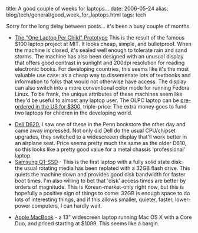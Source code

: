 title: A good couple of weeks for laptops...
date: 2006-05-24
alias: blog/tech/general/good_week_for_laptops.html
tags: tech 

Sorry for the long delay between posts... it's been a busy couple of
months.

* <a href="http://en.wikipedia.org/wiki/OLPC">The "One Laptop Per Child" Prototype</a>
   This is the result of the famous $100 laptop project at MIT. It looks cheap, simple, and
   bulletproof. When the machine is closed, it's sealed well enough to tolerate rain and sand
   storms. The machine has also been designed with an unusual display that offers good contrast
   in sunlight and 200dpi resolution for reading electronic books. For developing countries,
   this seems like it's the most valuable use case: as a cheap way to dissemenate lots of
   textbooks and information to folks that would not otherwise have access. The display can
   also switch into a more conventional color mode for running Fedora Linux. To be frank, the
   unique attributes of these machines seem like they'd be useful to almost any laptop user.
   The OLPC laptop can be <a href="http://www.pledgebank.com/100laptop">pre-ordered in the US
   for $300</a>, triple-price: The extra money goes to fund two laptops for children in 
   the developing world.

* <a href="http://www.dell.com/content/products/features.aspx/latit_d620?c=us&cs=04&l=en&s=bsd">
     Dell D620.</a> I saw one of these in the Penn bookstore the other day and came away impressed.
     Not only did Dell do the usual CPU/chipset upgrades, they switched to a widescreeen
     display that'll work better in an airplane seat. Price seems pretty much the same as the
     older D610, so this looks like a pretty good value for a metal chassis 'professional' laptop.

* <a href="http://www.extremetech.com/article2/0,1558,1966644,00.asp?kc=ETRSS02129TX1K0000532">
   Samsung Q1-SSD</a> - This is the first laptop with a fully solid state disk: the usual rotating
   media has been replated with a 32GB flash drive. This quiets the machine down and provides
   good disk bandwidth for faster boot times. I'm also willing to bet that 'disk' access times
   are better by orders of magnitude. This is Korean-market-only right now, but this is hopefully
   a positive sign of things to come: 32GB is enough space to do lots of interesting things, and
   if this allows smaller, quieter, faster, lower-power computers, I can hardly wait.

* <a href="http://www.apple.com/macbook/">Apple MacBook</a> - a 13" widescreen laptop
    running Mac OS X with a Core Duo, and priced starting at $1099. This seems like a
    bargin.

